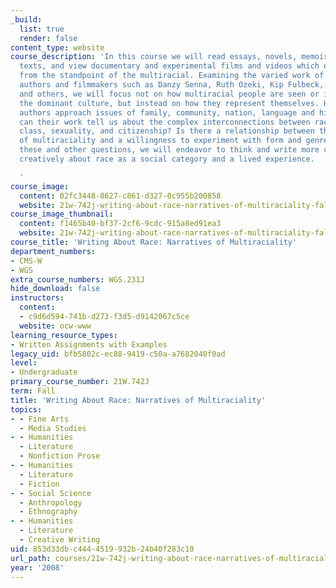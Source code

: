 ```yaml
---
_build:
  list: true
  render: false
content_type: website
course_description: 'In this course we will read essays, novels, memoirs, and graphic
  texts, and view documentary and experimental films and videos which explore race
  from the standpoint of the multiracial. Examining the varied work of multiracial
  authors and filmmakers such as Danzy Senna, Ruth Ozeki, Kip Fulbeck, James McBride
  and others, we will focus not on how multiracial people are seen or imagined by
  the dominant culture, but instead on how they represent themselves. How do these
  authors approach issues of family, community, nation, language and history? What
  can their work tell us about the complex interconnections between race, gender,
  class, sexuality, and citizenship? Is there a relationship between their experiences
  of multiraciality and a willingness to experiment with form and genre? In addressing
  these and other questions, we will endeavor to think and write more critically and
  creatively about race as a social category and a lived experience.

  '
course_image:
  content: 02fc3448-8627-c861-d327-0c955b200858
  website: 21w-742j-writing-about-race-narratives-of-multiraciality-fall-2008
course_image_thumbnail:
  content: f1465b40-bf37-2cf6-9cdc-915a8ed91ea3
  website: 21w-742j-writing-about-race-narratives-of-multiraciality-fall-2008
course_title: 'Writing About Race: Narratives of Multiraciality'
department_numbers:
- CMS-W
- WGS
extra_course_numbers: WGS.231J
hide_download: false
instructors:
  content:
  - c9d6d594-741b-d273-f3d5-d9142067c5ce
  website: ocw-www
learning_resource_types:
- Written Assignments with Examples
legacy_uid: bfb5802c-ec88-9419-c50a-a7682040f0ad
level:
- Undergraduate
primary_course_number: 21W.742J
term: Fall
title: 'Writing About Race: Narratives of Multiraciality'
topics:
- - Fine Arts
  - Media Studies
- - Humanities
  - Literature
  - Nonfiction Prose
- - Humanities
  - Literature
  - Fiction
- - Social Science
  - Anthropology
  - Ethnography
- - Humanities
  - Literature
  - Creative Writing
uid: 853d33db-c444-4519-932b-24b40f283c10
url_path: courses/21w-742j-writing-about-race-narratives-of-multiraciality-fall-2008
year: '2008'
---
```

